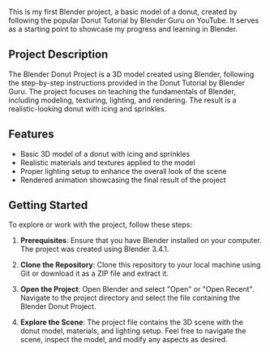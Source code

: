 This is my first Blender project, a basic model of a donut, created by following the popular Donut Tutorial by Blender Guru on YouTube. It serves as a starting point to showcase my progress and learning in Blender.
## Project Description
The Blender Donut Project is a 3D model created using Blender, following the step-by-step instructions provided in the Donut Tutorial by Blender Guru. The project focuses on teaching the fundamentals of Blender, including modeling, texturing, lighting, and rendering. The result is a realistic-looking donut with icing and sprinkles.

## Features
- Basic 3D model of a donut with icing and sprinkles
- Realistic materials and textures applied to the model
- Proper lighting setup to enhance the overall look of the scene
- Rendered animation showcasing the final result of the project
## Getting Started
To explore or work with the project, follow these steps:

1. **Prerequisites**: Ensure that you have Blender installed on your computer. The project was created using Blender 3.4.1.

2. **Clone the Repository**: Clone this repository to your local machine using Git or download it as a ZIP file and extract it.

3. **Open the Project**: Open Blender and select "Open" or "Open Recent". Navigate to the project directory and select the file containing the Blender Donut Project.

4. **Explore the Scene**: The project file contains the 3D scene with the donut model, materials, and lighting setup. Feel free to navigate the scene, inspect the model, and modify any aspects as desired.
